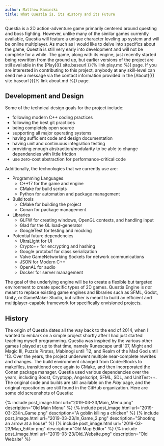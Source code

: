 ```yaml
---
author: Matthew Kaminski
title: What Questia is, its History and its Future
---
```


Questia is a 2D action-adventure game primarily centered around questing and boss fighting.
However, unlike many of the similar games currently available, Questia will feature a unique character leveling up system
  and will be online multiplayer.
As much as I would like to delve into specifics about the game, Questia is still very early into development and will not
  be complete for a while.
The game, along with its engine, just recently started being rewritten from the ground up, but earlier versions of the project
  are still available in the [Play]({{ site.baseurl }}{% link play.md %}) page. 
If you are interested in contributing to this project, anybody at any skill-level can send me a message via the contact information
  provided in the [About]({{ site.baseurl }}{% link about.md %}) page.


## Development and Design 

Some of the technical design goals for the project include:
- following modern C++ coding practices
- following the best git practices
- being completely open source
- supporting all major operating systems
- having sufficient code and design documentation
- having unit and continuous integration testing
- providing enough abstraction/modularity to be able to change dependencies with little friction
- use zero-cost abstraction for performance-critical code

Additionally, the technologies that we currently use are:
- Programming Languages
  - C++17 for the game and engine
  - CMake for build scripts
  - Python for automation and package management
- Build tools
  - CMake for building the project
  - Conan for package management
- Libraries
  - GLFW for creating windows, OpenGL contexts, and handling input
  - Glad for the GL load-generator
  - GoogleTest for testing and mocking
- Potential future dependencies
  - UltraLight for UI
  - Crypto++ for encrypting and hashing
  - Google protobuf for class serialization
  - Valve GameNetworking Sockets for network communications
  - JSON for Modern C++
  - OpenAL for audio
  - Docker for server management

The goal of the underlying engine will be to create a flexible but targeted environment to create specific types of 2D games. 
Questia Engine is _not_ meant to replace existing game engines and libraries such as SFML, Godot, Unity, or GameMaker Studio,
  but rather is meant to build an efficient and multiplayer-capable framework for specifically envisioned projects. 


## History

The origin of Questia dates all the way back to the end of 2014, when I wanted to embark on a simple project
  shortly after I had just started teaching myself programming.
Questia was inspired by the various other games I played at up to that time, namely Runescape until '07, Might 
  and Magic III, Puzzle Pirates, Mabinogi until '12, and Realm of the Mad God until '13.
Over the years, the project underwent multiple near-complete rewrites and changes.
The build environment changed from Code::Blocks to makefiles, transitioned once again to CMake, and then incorporated the Conan package manager. 
Questia used various dependencies over the years, including Boost, Cryptopp, Angelscript, SFML, SDL, and UnitTest++.
The original code and builds are still available on the _Play_ page, and the original repositories are still found in the GitHub organization.
Here are some old screenshots of Questia:

{% include post_image.html url="2019-03-23/Main_Menu.png" description="Old Main Menu" %}
{% include post_image.html url="2019-03-23/In_Game.png" description="A goblin killing a chicken" %}
{% include post_image.html url="2019-03-23/In_Game_2.png" description="Shooting an arrow at a house" %}
{% include post_image.html url="2019-03-23/Map_Editor.png" description="Old Map Editor" %}
{% include post_image.html url="2019-03-23/Old_Website.png" description="Old Website" %}
 